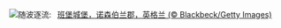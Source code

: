 ![](https://www.bing.com/th?id=OHR.BamburghCastleUK_ZH-CN3201531782_UHD.jpg&w=1000)随波逐流:&nbsp;&ensp;[班堡城堡，诺森伯兰郡，英格兰 (© Blackbeck/Getty Images)](https://www.bing.com/th?id=OHR.BamburghCastleUK_ZH-CN3201531782_UHD.jpg)
<br><br/>
